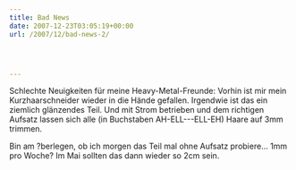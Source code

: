 ```yaml
---
title: Bad News
date: 2007-12-23T03:05:19+00:00
url: /2007/12/bad-news-2/




---
```

Schlechte Neuigkeiten für meine Heavy-Metal-Freunde: Vorhin ist mir mein Kurzhaarschneider wieder in die Hände gefallen. Irgendwie ist das ein ziemlich glänzendes Teil. Und mit Strom betrieben und dem richtigen Aufsatz lassen sich alle (in Buchstaben AH-<span class="caps">ELL</span>---<span class="caps">ELL</span>-EH) Haare auf 3mm trimmen.

Bin am ?berlegen, ob ich morgen das Teil mal ohne Aufsatz probiere... 1mm pro Woche? Im Mai sollten das dann wieder so 2cm sein.
